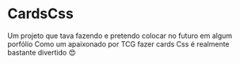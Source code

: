 # CardsCss
Um projeto que tava fazendo e pretendo colocar no futuro em algum porfólio
Como um apaixonado por TCG fazer cards Css é realmente bastante divertido :heart_eyes:
